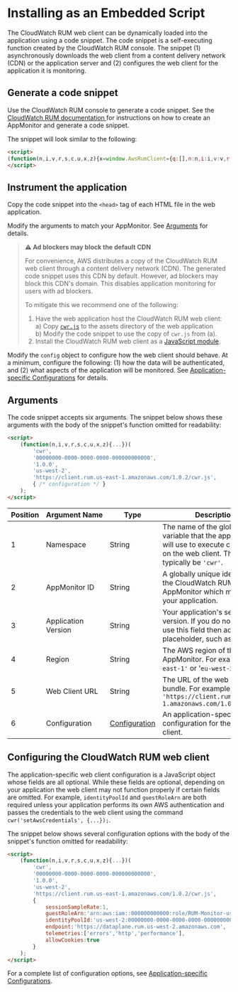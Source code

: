 # Installing as an Embedded Script

The CloudWatch RUM web client can be dynamically loaded into the application
using a code snippet. The code snippet is a self-executing function created by
the CloudWatch RUM console. The snippet (1) asynchronously downloads the web
client from a content delivery network (CDN) or the application server and (2)
configures the web client for the application it is monitoring.

## Generate a code snippet

Use the CloudWatch RUM console to generate a code snippet. See the [CloudWatch
RUM documentation
](https://docs.aws.amazon.com/AmazonCloudWatch/latest/monitoring/CloudWatch-RUM.html)
for instructions on how to create an AppMonitor and generate a code snippet.

The snippet will look similar to the following:

```html
<script>
(function(n,i,v,r,s,c,u,x,z){x=window.AwsRumClient={q:[],n:n,i:i,v:v,r:r,c:c,u:u};window[n]=function(c,p){x.q.push({c:c,p:p});};z=document.createElement('script');z.async=true;z.src=s;document.head.insertBefore(z,document.getElementsByTagName('script')[0]);})('cwr','00000000-0000-0000-0000-000000000000','1.0.0','us-west-2','https://client.rum.us-east-1.amazonaws.com/1.0.2/cwr.js',{sessionSampleRate:1,guestRoleArn:'arn:aws:iam::000000000000:role/RUM-Monitor-us-west-2-000000000000-00xx-Unauth',identityPoolId:'us-west-2:00000000-0000-0000-0000-000000000000',endpoint:'https://dataplane.rum.us-west-2.amazonaws.com',telemetries:['errors','http','performance'],allowCookies:true});
</script>
```

## Instrument the application

Copy the code snippet into the `<head>` tag of each HTML file in the web
application.

Modify the arguments to match your AppMonitor. See [Arguments](#arguments) for details.

> **:warning: Ad blockers may block the default CDN**
>
> For convenience, AWS distributes a copy of the CloudWatch RUM web client
through a content delivery network (CDN). The generated code snippet uses this
CDN by default. However, ad blockers may block this CDN's domain. This disables
application monitoring for users with ad blockers.
>
> To mitigate this we recommend one of the following:
> 1. Have the web application host the CloudWatch RUM web client:<br/>
>    a) Copy [`cwr.js`](https://client.rum.us-east-1.amazonaws.com/1.x/cwr.js) to the assets directory of the web application<br/>
>    b) Modify the code snippet to use the copy of `cwr.js` from (a).
> 2. Install the CloudWatch RUM web client as a [JavaScript module](https://www.npmjs.com/package/aws-rum-web).

Modify the `config` object to configure how the web client should behave. At a
minimum, configure the following: (1) how the data will be authenticated, and
(2) what aspects of the application will be monitored. See
[Application-specific Configurations](configuration.md) for details.

## Arguments

The code snippet accepts six arguments. The snippet below shows these arguments with the body of the snippet's function omitted for readability:
```html
<script>
    (function(n,i,v,r,s,c,u,x,z){...})(
        'cwr',
        '00000000-0000-0000-0000-000000000000',
        '1.0.0',
        'us-west-2',
        'https://client.rum.us-east-1.amazonaws.com/1.0.2/cwr.js',
        { /* configuration */ }
    );
</script>
```

| Position | Argument&nbsp;Name | Type | Description |
| --- | --- | --- | --- |
| 1 | Namespace | String | The name of the global variable that the application will use to execute commands on the web client. This will typically be `'cwr'`. |
| 2 | AppMonitor ID | String | A globally unique identifier for the CloudWatch RUM AppMonitor which monitors your application. |
| 3 | Application Version | String | Your application's semantic version. If you do not wish to use this field then add any placeholder, such as `'0.0.0'`. |
| 4 | Region | String |  The AWS region of the AppMonitor. For example, `'us-east-1'` or '`eu-west-2'`. |
| 5 | Web Client URL | String |  The URL of the web client bundle. For example, `'https://client.rum.us-east-1.amazonaws.com/1.0.2/cwr.js'`|
| 6 | Configuration | [Configuration](configuration.md) | An application-specific configuration for the web client. |

## Configuring the CloudWatch RUM web client

The application-specific web client configuration is a JavaScript object whose fields are all optional. While these fields are optional, depending on your application the web client may not function properly if certain fields are omitted. For example, `identityPoolId` and `guestRoleArn` are both required unless your application performs its own AWS authentication and passes the credentials to the web client using the command `cwr('setAwsCredentials', {...});`.

The snippet below shows several configuration options with the body of the snippet's function omitted for readability:
```html
<script>
    (function(n,i,v,r,s,c,u,x,z){...})(
        'cwr',
        '00000000-0000-0000-0000-000000000000',
        '1.0.0',
        'us-west-2',
        'https://client.rum.us-east-1.amazonaws.com/1.0.2/cwr.js',
        {
            sessionSampleRate:1,
            guestRoleArn:'arn:aws:iam::000000000000:role/RUM-Monitor-us-west-2-000000000000-00xx-Unauth',
            identityPoolId:'us-west-2:00000000-0000-0000-0000-000000000000',
            endpoint:'https://dataplane.rum.us-west-2.amazonaws.com',
            telemetries:['errors','http','performance'],
            allowCookies:true
        }
    );
</script>
```

For a complete list of configuration options, see [Application-specific Configurations](docs/configuration.md).

